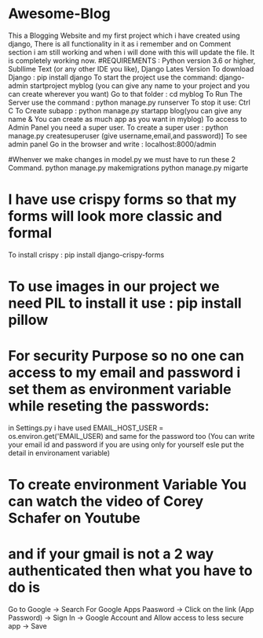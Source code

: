 # Awesome-Blog
 This a Blogging Website and my first project which i have created using django, There is all functionality in it as i remember and on Comment section i am still working and when i will done with this will update the file. It is completely working now.
#REQUIREMENTS : 
Python version 3.6 or higher, Subllime Text (or any other IDE you like), Django Lates Version
To download Django : pip install django
To start the project use the command: django-admin startproject myblog (you can give any name to your project and you can create wherever you want)
Go to that folder : cd myblog
To Run The Server use the command : python manage.py runserver
To stop it use: Ctrl C
To Create subapp : python manage.py startapp blog(you can give any name & You can create as much app as you want in myblog)
To access to Admin Panel you need a super user.
To create a super user : python manage.py createsuperuser (give username,email,and password)]
To see admin panel Go in the browser and write : localhost:8000/admin

#Whenver we make changes in model.py we must have to run these 2 Command.
 python manage.py makemigrations
 python manage.py migarte

# I have use crispy forms so that my forms will look more classic and formal
To install crispy : pip install django-crispy-forms
# To use images in our project we need PIL to install it use : pip install pillow

# For security Purpose so no one can access to my email and password i set them as environment variable while reseting the passwords:
in Settings.py i have used EMAIL_HOST_USER = os.environ.get('EMAIL_USER) and same for the password too (You can write your email id and password if you are using only for yourself esle put the detail in environament variable)

# To create environment Variable You can watch the video of Corey Schafer on Youtube
# and if your gmail is not a 2 way authenticated then what you have to do is
  Go to Google -> Search For Google Apps Paasword -> Click on the link (App Password) -> Sign In -> Google Account and Allow access to less secure app -> Save 
